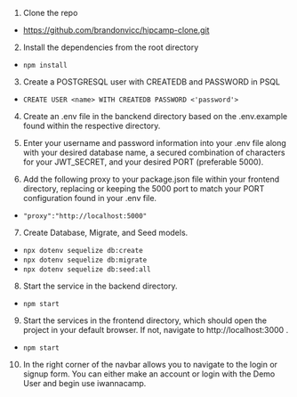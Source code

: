  1. Clone the repo
* https://github.com/brandonvicc/hipcamp-clone.git

 2. Install the dependencies from the root directory
* `npm install`

 3. Create a POSTGRESQL user with CREATEDB and PASSWORD in PSQL
* `CREATE USER <name> WITH CREATEDB PASSWORD <'password'>`

 4. Create an .env file in the banckend directory based on the .env.example found within the respective directory.
 
 5. Enter your username and password information into your .env file along with your desired database name, a secured combination of characters for your JWT_SECRET, and your desired PORT (preferable 5000).
 
 6. Add the following proxy to your package.json file within your frontend directory, replacing or keeping the 5000 port to match your PORT configuration found in your .env file.
 * `"proxy":"http://localhost:5000"`
 
 7. Create Database, Migrate, and Seed models.
 * `npx dotenv sequelize db:create`
 * `npx dotenv sequelize db:migrate`
 * `npx dotenv sequelize db:seed:all`
 
 8. Start the service in the backend directory.
 * `npm start`
 
 9. Start the services in the frontend directory, which should open the project in your default browser. If not, navigate to http://localhost:3000 .
 * `npm start`

10. In the right corner of the navbar allows you to navigate to the login or signup form. You can either make an account or login with the Demo User and begin use iwannacamp.
